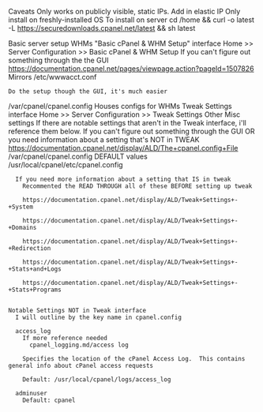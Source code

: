 Caveats
  Only works on publicly visible, static IPs.
    Add in elastic IP
  Only install on freshly-installed OS
To install on server
  cd /home && curl -o latest -L https://securedownloads.cpanel.net/latest && sh latest

Basic server setup
  WHMs "Basic cPanel & WHM Setup" interface
    Home >> Server Configuration >> Basic cPanel & WHM Setup
      If you can't figure out something through the the GUI
        https://documentation.cpanel.net/pages/viewpage.action?pageId=1507826
    Mirrors
      /etc/wwwacct.conf

    Do the setup though the GUI, it's much easier

  /var/cpanel/cpanel.config
    Houses configs for
      WHMs Tweak Settings interface
        Home >> Server Configuration >> Tweak Settings
      Other Misc settings
        If there are notable settings that aren't in the Tweak interface, i'll reference them below.
      If you can't figure out something through the GUI OR you need information about a setting that's NOT in TWEAK
        https://documentation.cpanel.net/display/ALD/The+cpanel.config+File
      /var/cpanel/cpanel.config DEFAULT values
         /usr/local/cpanel/etc/cpanel.config
      
      If you need more information about a setting that IS in tweak
        Recommented the READ THROUGH all of these BEFORE setting up tweak

        https://documentation.cpanel.net/display/ALD/Tweak+Settings+-+System
        
        https://documentation.cpanel.net/display/ALD/Tweak+Settings+-+Domains

        https://documentation.cpanel.net/display/ALD/Tweak+Settings+-+Redirection

        https://documentation.cpanel.net/display/ALD/Tweak+Settings+-+Stats+and+Logs

        https://documentation.cpanel.net/display/ALD/Tweak+Settings+-+Stats+Programs
        

    Notable Settings NOT in Tweak interface
      I will outline by the key name in cpanel.config

      access_log
        If more reference needed
          cpanel_logging.md/access log

        Specifies the location of the cPanel Access Log.  This contains general info about cPanel access requests

        Default: /usr/local/cpanel/logs/access_log

      adminuser
        Default: cpanel




